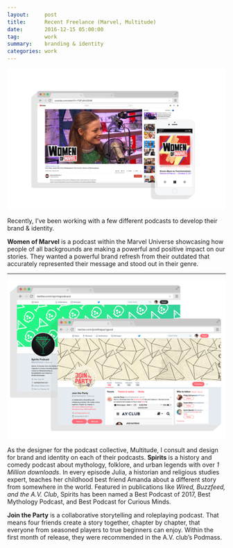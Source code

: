```yaml
---
layout:     post
title:      Recent Freelance (Marvel, Multitude)
date:       2016-12-15 05:00:00
tag:		work
summary:    branding & identity
categories: work
---
```


_![Podcasts](/images/Marvel_Phone.png)_

Recently, I’ve been working with a few different podcasts to develop their brand & identity.

**Women of Marvel** is a podcast within the Marvel Universe showcasing how people of all backgrounds are making a powerful and positive impact on our stories. They wanted a powerful brand refresh from their outdated that accurately represented their message and stood out in their genre.

---

_![Podcasts](/images/Podcasts_Main.png)_

As the designer for the podcast collective, Multitude, I consult and design for brand and identity on each of their podcasts.  **Spirits** is a history and comedy podcast about mythology, folklore, and urban legends with over *1 Million downloads*. In every episode Julia, a historian and religious studies expert, teaches her childhood best friend Amanda about a different story from somewhere in the world. Featured in publications like *Wired, Buzzfeed, and the A.V. Club*, Spirits has been named a Best Podcast of 2017, Best Mythology Podcast, and Best Podcast for Curious Minds.

**Join the Party** is a collaborative storytelling and roleplaying podcast. That means four friends create a story together, chapter by chapter, that everyone from seasoned players to true beginners can enjoy. Within the first month of release, they were recommended in the A.V. club’s Podmass.
